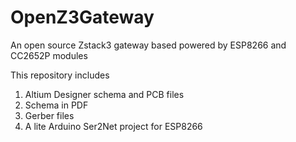 # OpenZ3Gateway
An open source Zstack3 gateway based powered by ESP8266 and CC2652P modules

This repository includes 
1. Altium Designer schema and PCB files
2. Schema in PDF
3. Gerber files
4. A lite Arduino Ser2Net project for ESP8266

